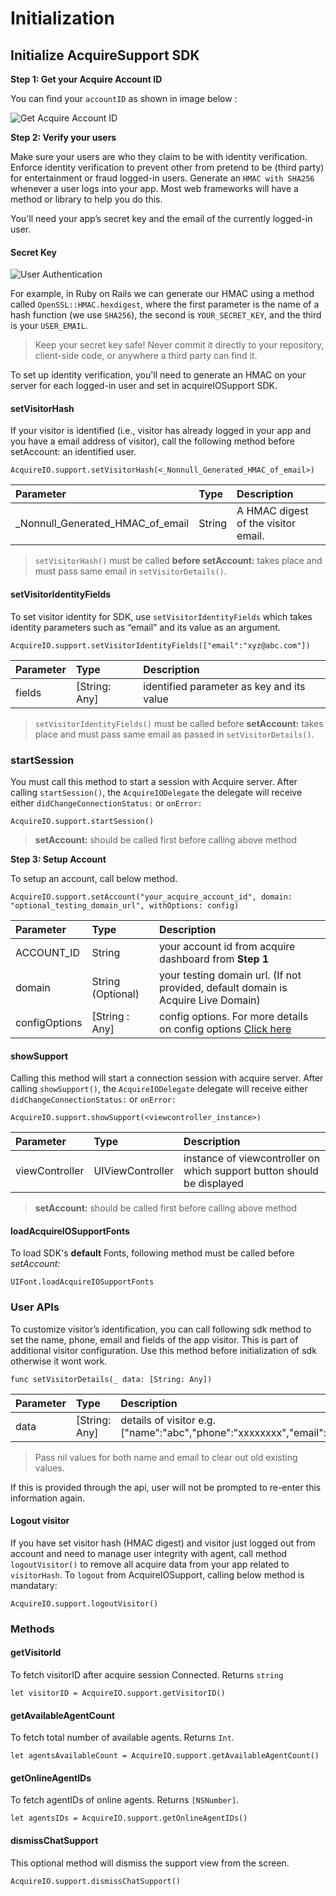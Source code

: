 # Initialization

## Initialize AcquireSupport SDK

**Step 1: Get your Acquire Account ID**

You can find your `accountID` as shown in image below :

![Get Acquire Account ID](https://gblobscdn.gitbook.com/assets%2F-LMa9C05MmCnAr03_v9O%2F-MSgJ2mo03pc0Tx2-JgU%2F-MSgMvdRYwCkFXSrlxUd%2FNew_AccountID.png?alt=media&token=336cc5fb-a565-4696-afde-ca6649f2142d)

**Step 2: Verify your users**

Make sure your users are who they claim to be with identity verification. Enforce identity verification to prevent other from pretend to be \(third party\) for entertainment or fraud logged-in users. Generate an `HMAC with SHA256` whenever a user logs into your app. Most web frameworks will have a method or library to help you do this.

You'll need your app’s secret key and the email of the currently logged-in user.

#### Secret Key

![User Authentication](https://gblobscdn.gitbook.com/assets%2F-LMa9C05MmCnAr03_v9O%2F-MSgJ2mo03pc0Tx2-JgU%2F-MSgN4xzhLsRp7Kd-JpY%2FNew_SecretKey.png?alt=media&token=4a1f50ab-b260-4ec3-8406-9b67aea77cdb)

For example, in Ruby on Rails we can generate our HMAC using a method called `OpenSSL::HMAC.hexdigest`, where the first parameter is the name of a hash function \(we use `SHA256`\), the second is `YOUR_SECRET_KEY`, and the third is your `USER_EMAIL`.

> Keep your secret key safe! Never commit it directly to your repository, client-side code, or anywhere a third party can find it.

To set up identity verification, you'll need to generate an HMAC on your server for each logged-in user and set in acquireIOSupport SDK.

#### setVisitorHash

If your visitor is identified \(i.e., visitor has already logged in your app and you have a email address of visitor\), call the following method before setAccount: an identified user.

```text
AcquireIO.support.setVisitorHash(<_Nonnull_Generated_HMAC_of_email>)
```

| Parameter | Type | Description |
| :--- | :--- | :--- |
| \_Nonnull\_Generated\_HMAC\_of\_email | String | A HMAC digest of the visitor email. |

> `setVisitorHash()` must be called **before setAccount:** takes place and must pass same email in `setVisitorDetails()`.

#### setVisitorIdentityFields

To set visitor identity for SDK, use `setVisitorIdentityFields` which takes identity parameters such as “email” and its value as an argument.

```text
AcquireIO.support.setVisitorIdentityFields(["email":"xyz@abc.com"])
```

| Parameter | Type | Description |
| :--- | :--- | :--- |
| fields | \[String: Any\] | identified parameter as key and its value |

> `setVisitorIdentityFields()` must be called before **setAccount:** takes place and must pass same email as passed in `setVisitorDetails()`.

### startSession

You must call this method to start a session with Acquire server. After calling `startSession()`, the `AcquireIODelegate` the delegate will receive either `didChangeConnectionStatus:` or `onError:`

```text
AcquireIO.support.startSession()
```

> **setAccount:** should be called first before calling above method

**Step 3: Setup Account**

To setup an account, call below method.

```text
AcquireIO.support.setAccount("your_acquire_account_id", domain: "optional_testing_domain_url", withOptions: config)
```

| Parameter | Type | Description |
| :--- | :--- | :--- |
| ACCOUNT\_ID | String | your account id from acquire dashboard from **Step 1** |
| domain | String \(Optional\) | your testing domain url. \(If not provided, default domain is Acquire Live Domain\) |
| configOptions | \[String : Any\] | config options. For more details on config options [Click here](https://developer.acquire.io/sdk/ios/theme-setting) |

#### showSupport

Calling this method will start a connection session with acquire server. After calling `showSupport()`, the `AcquireIODelegate` delegate will receive either `didChangeConnectionStatus:` or `onError:`

```text
AcquireIO.support.showSupport(<viewcontroller_instance>)
```

| Parameter | Type | Description |
| :--- | :--- | :--- |
| viewController | UIViewController | instance of viewcontroller on which support button should be displayed |

> **setAccount:** should be called first before calling above method

#### loadAcquireIOSupportFonts

To load SDK's **default** Fonts, following method must be called before _setAccount:_

```text
UIFont.loadAcquireIOSupportFonts
```

### User APIs

To customize visitor’s identification, you can call following sdk method to set the name, phone, email and fields of the app visitor. This is part of additional visitor configuration. Use this method before initialization of sdk otherwise it wont work.

```text
func setVisitorDetails(_ data: [String: Any])
```

| Parameter | Type | Description |
| :--- | :--- | :--- |
| data | \[String: Any\] | details of visitor e.g.\["name":"abc","phone":"xxxxxxxx","email":"abc@gmail.com"\] |

> Pass nil values for both name and email to clear out old existing values.

If this is provided through the api, user will not be prompted to re-enter this information again.

#### Logout visitor

If you have set visitor hash \(HMAC digest\) and visitor just logged out from account and need to manage user integrity with agent, call method `logoutVisitor()` to remove all acquire data from your app related to `visitorHash`. To `logout` from AcquireIOSupport, calling below method is mandatary:

```text
AcquireIO.support.logoutVisitor()
```

### Methods

#### getVisitorId

To fetch visitorID after acquire session Connected. Returns `string`

```text
let visitorID = AcquireIO.support.getVisitorID()
```

#### getAvailableAgentCount

To fetch total number of available agents. Returns `Int`.

```text
let agentsAvailableCount = AcquireIO.support.getAvailableAgentCount()
```

#### getOnlineAgentIDs

To fetch agentIDs of online agents. Returns `[NSNumber]`.

```text
let agentsIDs = AcquireIO.support.getOnlineAgentIDs()
```

#### dismissChatSupport

This optional method will dismiss the support view from the screen.

```text
AcquireIO.support.dismissChatSupport()
```

